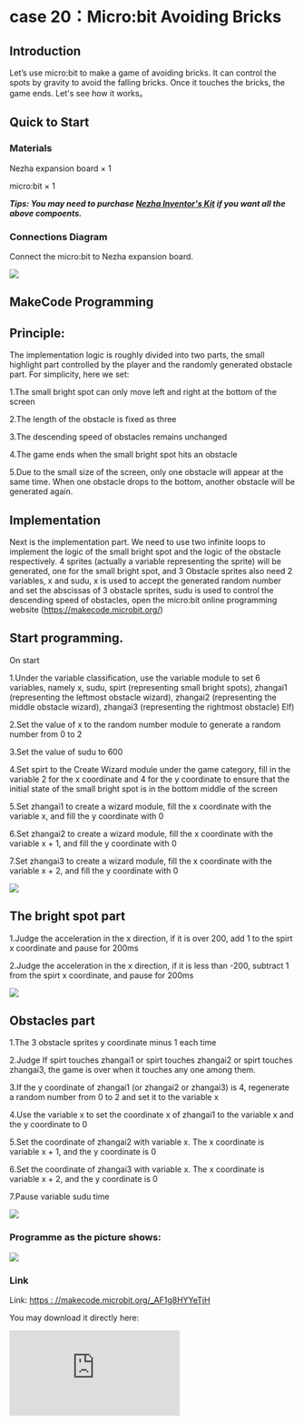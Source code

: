 # case 20：Micro:bit Avoiding Bricks

## Introduction

Let’s use micro:bit to make a game of avoiding bricks. It can control the spots by gravity to avoid the falling bricks. Once it touches the bricks, the game ends. Let's see how it works。



## Quick to Start


### Materials

Nezha expansion board × 1

micro:bit × 1

***Tips: You may need to purchase [Nezha Inventor's Kit](https://www.elecfreaks.com/nezha-inventor-s-kit-for-micro-bit-without-micro-bit-board.html) if you want all the above compoents.***

### Connections Diagram

Connect the micro:bit to Nezha expansion board.


![](./images/case_18_03.png)



##  MakeCode Programming


## Principle:

The implementation logic is roughly divided into two parts, the small highlight part controlled by the player and the randomly generated obstacle part. For simplicity, here we set:

1.The small bright spot can only move left and right at the bottom of the screen

2.The length of the obstacle is fixed as three

3.The descending speed of obstacles remains unchanged

4.The game ends when the small bright spot hits an obstacle

5.Due to the small size of the screen, only one obstacle will appear at the same time. When one obstacle drops to the bottom, another obstacle will be generated again.



## Implementation

Next is the implementation part. We need to use two infinite loops to implement the logic of the small bright spot and the logic of the obstacle respectively. 4 sprites (actually a variable representing the sprite) will be generated, one for the small bright spot, and 3 Obstacle sprites also need 2 variables, x and sudu, x is used to accept the generated random number and set the abscissas of 3 obstacle sprites, sudu is used to control the descending speed of obstacles, open the micro:bit online programming website (https://makecode.microbit.org/)

## Start programming.

On start

1.Under the variable classification, use the variable module to set 6 variables, namely x, sudu, spirt (representing small bright spots), zhangai1 (representing the leftmost obstacle wizard), zhangai2 (representing the middle obstacle wizard), zhangai3 (representing the rightmost obstacle) Elf)

2.Set the value of x to the random number module to generate a random number from 0 to 2

3.Set the value of sudu to 600

4.Set spirt to the Create Wizard module under the game category, fill in the variable 2 for the x coordinate and 4 for the y coordinate to ensure that the initial state of the small bright spot is in the bottom middle of the screen

5.Set zhangai1 to create a wizard module, fill the x coordinate with the variable x, and fill the y coordinate with 0

6.Set zhangai2 to create a wizard module, fill the x coordinate with the variable x + 1, and fill the y coordinate with 0

7.Set zhangai3 to create a wizard module, fill the x coordinate with the variable x + 2, and fill the y coordinate with 0


![](./images/case_20_15.png)


## The bright spot part

1.Judge the acceleration in the x direction, if it is over 200, add 1 to the spirt x coordinate and pause for 200ms

2.Judge the acceleration in the x direction, if it is less than -200, subtract 1 from the spirt x coordinate, and pause for 200ms

![](./images/case_20_16.png)

## Obstacles part

1.The 3 obstacle sprites y coordinate minus 1 each time

2.Judge If spirt touches zhangai1 or spirt touches zhangai2 or spirt touches zhangai3, the game is over when it touches any one among them.

3.If the y coordinate of zhangai1 (or zhangai2 or zhangai3) is 4, regenerate a random number from 0 to 2 and set it to the variable x

4.Use the variable x to set the coordinate x of zhangai1 to the variable x and the y coordinate to 0

5.Set the coordinate of zhangai2 with variable x. The x coordinate is variable x + 1, and the y coordinate is 0

6.Set the coordinate of zhangai3 with variable x. The x coordinate is variable x + 2, and the y coordinate is 0

7.Pause variable sudu time


![](./images/case_20_17.png)



### Programme as the picture shows:


![](./images/case_20_18.png)



### Link
Link: [https : //makecode.microbit.org/_AF1g8HYYeTjH](https://makecode.microbit.org/_AF1g8HYYeTjH)

You may download it directly here:

<div
    style={{
        position: 'relative',
        paddingBottom: '60%',
        overflow: 'hidden',
    }}
>
    <iframe
        src="https://makecode.microbit.org/_AF1g8HYYeTjH"
        frameborder="0"
        sandbox="allow-popups allow-forms allow-scripts allow-same-origin"
        style={{
            position: 'absolute',
            width: '100%',
            height: '100%',
        }}
    />
</div>


### Result
It can control the spots by gravity to avoid the falling bricks. Once it touches the bricks, the game ends.

![](./images/case_20_19.gif)

